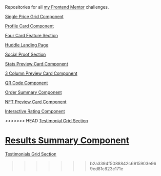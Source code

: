 Repositories for all [my Frontend Mentor](https://www.frontendmentor.io/profile/emrido) challenges.

[Single Price Grid Component](https://emrido.github.io/frontendmentor-challenges/Single%20Price%20Grid%20Component/index.html)

[Profile Card Component](https://emrido.github.io/frontendmentor-challenges/Profile%20Card%20Component/index.html)

[Four Card Feature Section](https://emrido.github.io/frontendmentor-challenges/Four%20Card%20Feature%20Section/index.html)

[Huddle Landing Page](https://emrido.github.io/frontendmentor-challenges/Huddle%20Landing%20Page/index.html)

[Social Proof Section](https://emrido.github.io/frontendmentor-challenges/Social%20Proof%20Section/index.html)

[Stats Preview Card Component](https://emrido.github.io/frontendmentor-challenges/Stats%20Preview%20Card%20Component/)

[3 Column Preview Card Component](https://emrido.github.io/frontendmentor-challenges/3%20Column%20Preview%20Card%20Component/)

[QR Code Component](https://emrido.github.io/frontendmentor-challenges/QR%20Code%20Component/index.html)

[Order Summary Component](https://emrido.github.io/frontendmentor-challenges/Order%20Summary%20Component/)

[NFT Preview Card Component](https://emrido.github.io/frontendmentor-challenges/NFT%20Preview%20Card%20Component/index.html)

[Interactive Rating Component](https://emrido.github.io/frontendmentor-challenges/Interactive%20Rating%20Component/index.html)

<<<<<<< HEAD
[Testimonial Grid Section](https://emrido.github.io/frontendmentor-challenges/Testimonial%20Grid%20Section/index.html)

[Results Summary Component](https://emrido.github.io/frontendmentor-challenges/Results%20Summary%20Component/index.html)
=======
[Testimonials Grid Section](https://emrido.github.io/frontendmentor-challenges/Testimonials%20Grid%20Section/index.html)
>>>>>>> b2a3394f5088842c6915903e969ed81c823c171e
